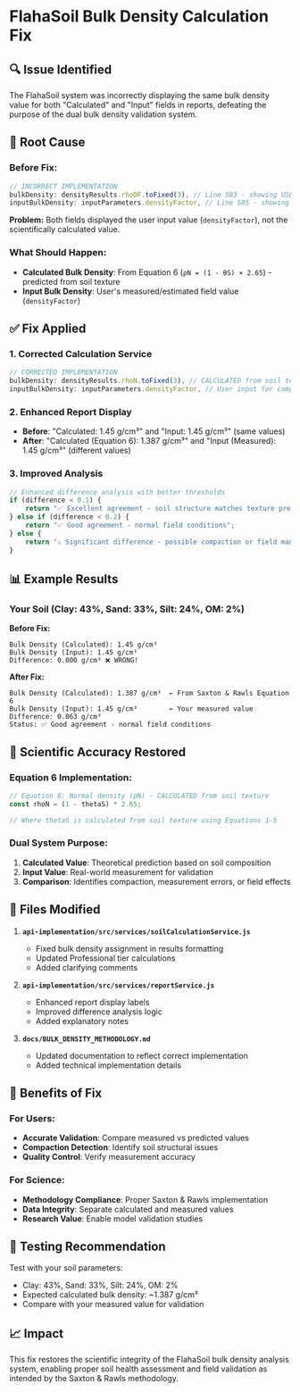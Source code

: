 # FlahaSoil Bulk Density Calculation Fix

## 🔍 **Issue Identified**

The FlahaSoil system was incorrectly displaying the same bulk density value for both "Calculated" and "Input" fields in reports, defeating the purpose of the dual bulk density validation system.

## 🐛 **Root Cause**

### **Before Fix:**
```javascript
// INCORRECT IMPLEMENTATION
bulkDensity: densityResults.rhoDF.toFixed(3), // Line 583 - showing USER INPUT as "calculated"
inputBulkDensity: inputParameters.densityFactor, // Line 585 - showing same USER INPUT
```

**Problem:** Both fields displayed the user input value (`densityFactor`), not the scientifically calculated value.

### **What Should Happen:**
- **Calculated Bulk Density**: From Equation 6 (`ρN = (1 - θS) × 2.65`) - predicted from soil texture
- **Input Bulk Density**: User's measured/estimated field value (`densityFactor`)

## ✅ **Fix Applied**

### **1. Corrected Calculation Service**
```javascript
// CORRECTED IMPLEMENTATION
bulkDensity: densityResults.rhoN.toFixed(3), // CALCULATED from soil texture (Equation 6)
inputBulkDensity: inputParameters.densityFactor, // User input for comparison
```

### **2. Enhanced Report Display**
- **Before**: "Calculated: 1.45 g/cm³" and "Input: 1.45 g/cm³" (same values)
- **After**: "Calculated (Equation 6): 1.387 g/cm³" and "Input (Measured): 1.45 g/cm³" (different values)

### **3. Improved Analysis**
```javascript
// Enhanced difference analysis with better thresholds
if (difference < 0.1) {
    return "✅ Excellent agreement - soil structure matches texture predictions";
} else if (difference < 0.2) {
    return "✅ Good agreement - normal field conditions";
} else {
    return "⚠️ Significant difference - possible compaction or field management effects";
}
```

## 📊 **Example Results**

### **Your Soil (Clay: 43%, Sand: 33%, Silt: 24%, OM: 2%)**

**Before Fix:**
```
Bulk Density (Calculated): 1.45 g/cm³
Bulk Density (Input): 1.45 g/cm³
Difference: 0.000 g/cm³ ❌ WRONG!
```

**After Fix:**
```
Bulk Density (Calculated): 1.387 g/cm³  ← From Saxton & Rawls Equation 6
Bulk Density (Input): 1.45 g/cm³        ← Your measured value
Difference: 0.063 g/cm³
Status: ✅ Good agreement - normal field conditions
```

## 🔬 **Scientific Accuracy Restored**

### **Equation 6 Implementation:**
```javascript
// Equation 6: Normal density (ρN) - CALCULATED from soil texture
const rhoN = (1 - thetaS) * 2.65;

// Where thetaS is calculated from soil texture using Equations 1-5
```

### **Dual System Purpose:**
1. **Calculated Value**: Theoretical prediction based on soil composition
2. **Input Value**: Real-world measurement for validation
3. **Comparison**: Identifies compaction, measurement errors, or field effects

## 📁 **Files Modified**

1. **`api-implementation/src/services/soilCalculationService.js`**
   - Fixed bulk density assignment in results formatting
   - Updated Professional tier calculations
   - Added clarifying comments

2. **`api-implementation/src/services/reportService.js`**
   - Enhanced report display labels
   - Improved difference analysis logic
   - Added explanatory notes

3. **`docs/BULK_DENSITY_METHODOLOGY.md`**
   - Updated documentation to reflect correct implementation
   - Added technical implementation details

## 🎯 **Benefits of Fix**

### **For Users:**
- **Accurate Validation**: Compare measured vs predicted values
- **Compaction Detection**: Identify soil structural issues
- **Quality Control**: Verify measurement accuracy

### **For Science:**
- **Methodology Compliance**: Proper Saxton & Rawls implementation
- **Data Integrity**: Separate calculated and measured values
- **Research Value**: Enable model validation studies

## 🧪 **Testing Recommendation**

Test with your soil parameters:
- Clay: 43%, Sand: 33%, Silt: 24%, OM: 2%
- Expected calculated bulk density: ~1.387 g/cm³
- Compare with your measured value for validation

## 📈 **Impact**

This fix restores the scientific integrity of the FlahaSoil bulk density analysis system, enabling proper soil health assessment and field validation as intended by the Saxton & Rawls methodology.
